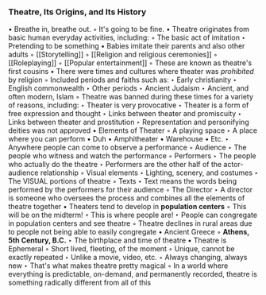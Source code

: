 ### Theatre, Its Origins, and Its History

• Breathe in, breathe out.
	◦ It's going to be fine.
• Theatre originates from basic human everyday activities, including:
	◦ The basic act of imitation
		‣ Pretending to be something
			• Babies imitate their parents and also other adults
	◦ [[Storytelling]]
	◦ [[Religion and religious ceremonies]]
	◦ [[Roleplaying]]
	◦ [[Popular entertainment]]
	◦ These are known as theatre's first cousins
• There were times and cultures where theater was *prohibited* by religion
	◦ Included periods and faiths such as:
		‣ Early christianity
		‣ English commonwealth
		‣ Other periods
		‣ Ancient Judaism
		‣ Ancient, and often modern, Islam
	◦ Theatre was banned during these times for a variety of reasons, including:
		‣ Theater is very provocative
		‣ Theater is a form of free expression and thought 
		‣ Links between theater and promiscuity
		‣ Links between theater and prostitution
		‣ Representation and personifying deities was not approved
• Elements of Theater
	◦ A playing space
		‣ A place where you can perform
			• Duh
			• Amphitheater
			• Warehouse
			• Etc.
		‣ Anywhere people can come to observe a performance
	◦ Audience
		‣ The people who witness and watch the performance
	◦ Performers
		‣ The people who actually do the theatre
		‣ Performers are the other half of the actor-audience relationship
	◦ Visual elements
		‣ Lighting, scenery, and costumes
		‣ The VISUAL portions of theatre
	◦ Texts
		‣ Text means the words being performed by the performers for their audience
	◦ The Director
		‣ A director is someone who oversees the process and combines all the elements of theatre together
• Theaters tend to develop in **population centers**
	◦ This will be on the midterm!
	◦ This is where people are!
		‣ People can congregate in population centers and see theatre 
	◦ Theatre declines in rural areas due to people not being able to easily congregate
• Ancient Greece
	◦ **Athens, 5th Century, B.C.**
		‣ The birthplace and time of theatre
• Theatre is Ephemeral
	◦ Short lived, fleeting, of the moment
	◦ Unique, cannot be exactly repeated
		‣ Unlike a movie, video, etc. 
	◦ Always changing, always new
		‣ That's what makes theatre pretty magical
	◦ In a world where everything is predictable, on-demand, and permanently recorded, theatre is something radically different from all of this

